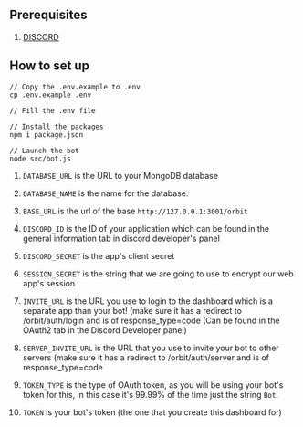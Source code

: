 ## Prerequisites

1. [DISCORD](https://discord.com/developers/)


## How to set up

```
// Copy the .env.example to .env
cp .env.example .env

// Fill the .env file

// Install the packages
npm i package.json

// Launch the bot
node src/bot.js
```
1. `DATABASE_URL` is the URL to your MongoDB database

2. `DATABASE_NAME`  is the name for the database.

3. `BASE_URL` is the url of the base `http://127.0.0.1:3001/orbit`

4. `DISCORD_ID` is the ID of your application which can be found in the general information tab in discord developer's panel

5. `DISCORD_SECRET` is the app's client secret

6. `SESSION_SECRET` is the string that we are going to use to encrypt our web app's session

7. `INVITE_URL` is the URL you use to login to the dashboard which is a separate app than your bot! (make sure it has a redirect to /orbit/auth/login and is of response_type=code (Can be found in the OAuth2 tab in the Discord Developer panel)

8. `SERVER_INVITE_URL` is the URL that you use to invite your bot to other servers (make sure it has a redirect to /orbit/auth/server and is of response_type=code

9. `TOKEN_TYPE` is the type of OAuth token, as you will be using your bot's token for this, in this case it's 99.99% of the time just the string `Bot`.

10. `TOKEN`  is your bot's token (the one that you create this dashboard for)
